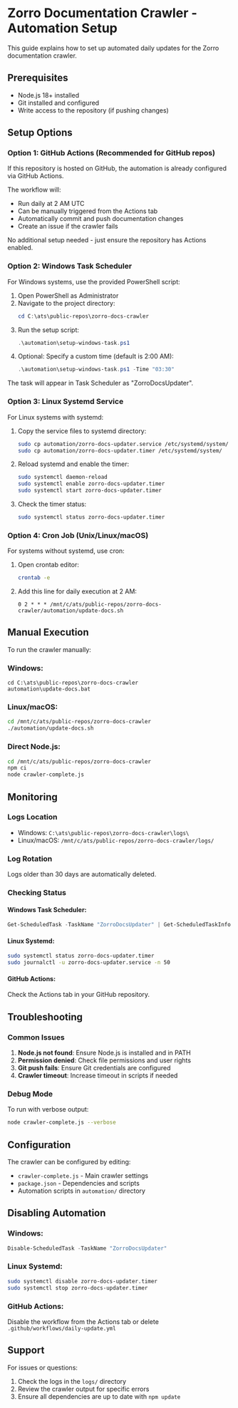 # Zorro Documentation Crawler - Automation Setup

This guide explains how to set up automated daily updates for the Zorro documentation crawler.

## Prerequisites

- Node.js 18+ installed
- Git installed and configured
- Write access to the repository (if pushing changes)

## Setup Options

### Option 1: GitHub Actions (Recommended for GitHub repos)

If this repository is hosted on GitHub, the automation is already configured via GitHub Actions.

The workflow will:
- Run daily at 2 AM UTC
- Can be manually triggered from the Actions tab
- Automatically commit and push documentation changes
- Create an issue if the crawler fails

No additional setup needed - just ensure the repository has Actions enabled.

### Option 2: Windows Task Scheduler

For Windows systems, use the provided PowerShell script:

1. Open PowerShell as Administrator
2. Navigate to the project directory:
   ```powershell
   cd C:\ats\public-repos\zorro-docs-crawler
   ```
3. Run the setup script:
   ```powershell
   .\automation\setup-windows-task.ps1
   ```
4. Optional: Specify a custom time (default is 2:00 AM):
   ```powershell
   .\automation\setup-windows-task.ps1 -Time "03:30"
   ```

The task will appear in Task Scheduler as "ZorroDocsUpdater".

### Option 3: Linux Systemd Service

For Linux systems with systemd:

1. Copy the service files to systemd directory:
   ```bash
   sudo cp automation/zorro-docs-updater.service /etc/systemd/system/
   sudo cp automation/zorro-docs-updater.timer /etc/systemd/system/
   ```

2. Reload systemd and enable the timer:
   ```bash
   sudo systemctl daemon-reload
   sudo systemctl enable zorro-docs-updater.timer
   sudo systemctl start zorro-docs-updater.timer
   ```

3. Check the timer status:
   ```bash
   sudo systemctl status zorro-docs-updater.timer
   ```

### Option 4: Cron Job (Unix/Linux/macOS)

For systems without systemd, use cron:

1. Open crontab editor:
   ```bash
   crontab -e
   ```

2. Add this line for daily execution at 2 AM:
   ```
   0 2 * * * /mnt/c/ats/public-repos/zorro-docs-crawler/automation/update-docs.sh
   ```

## Manual Execution

To run the crawler manually:

### Windows:
```batch
cd C:\ats\public-repos\zorro-docs-crawler
automation\update-docs.bat
```

### Linux/macOS:
```bash
cd /mnt/c/ats/public-repos/zorro-docs-crawler
./automation/update-docs.sh
```

### Direct Node.js:
```bash
cd /mnt/c/ats/public-repos/zorro-docs-crawler
npm ci
node crawler-complete.js
```

## Monitoring

### Logs Location
- Windows: `C:\ats\public-repos\zorro-docs-crawler\logs\`
- Linux/macOS: `/mnt/c/ats/public-repos/zorro-docs-crawler/logs/`

### Log Rotation
Logs older than 30 days are automatically deleted.

### Checking Status

#### Windows Task Scheduler:
```powershell
Get-ScheduledTask -TaskName "ZorroDocsUpdater" | Get-ScheduledTaskInfo
```

#### Linux Systemd:
```bash
sudo systemctl status zorro-docs-updater.timer
sudo journalctl -u zorro-docs-updater.service -n 50
```

#### GitHub Actions:
Check the Actions tab in your GitHub repository.

## Troubleshooting

### Common Issues

1. **Node.js not found**: Ensure Node.js is installed and in PATH
2. **Permission denied**: Check file permissions and user rights
3. **Git push fails**: Ensure Git credentials are configured
4. **Crawler timeout**: Increase timeout in scripts if needed

### Debug Mode

To run with verbose output:
```bash
node crawler-complete.js --verbose
```

## Configuration

The crawler can be configured by editing:
- `crawler-complete.js` - Main crawler settings
- `package.json` - Dependencies and scripts
- Automation scripts in `automation/` directory

## Disabling Automation

### Windows:
```powershell
Disable-ScheduledTask -TaskName "ZorroDocsUpdater"
```

### Linux Systemd:
```bash
sudo systemctl disable zorro-docs-updater.timer
sudo systemctl stop zorro-docs-updater.timer
```

### GitHub Actions:
Disable the workflow from the Actions tab or delete `.github/workflows/daily-update.yml`

## Support

For issues or questions:
1. Check the logs in the `logs/` directory
2. Review the crawler output for specific errors
3. Ensure all dependencies are up to date with `npm update`